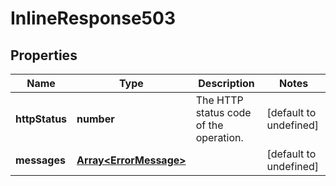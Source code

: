 # InlineResponse503

## Properties
| Name | Type | Description | Notes |
| ------------ | ------------- | ------------- | ------------- |
| **httpStatus** | **number** | The HTTP status code of the operation. | [default to undefined] |
| **messages** | [**Array&lt;ErrorMessage&gt;**](ErrorMessage.md) |  | [default to undefined] |


